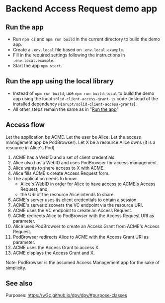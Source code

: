 # Backend Access Request demo app

## Run the app

- Run `npm ci` and `npm run build` in the current directory to build the demo app.
- Create a `.env.local` file based on `.env.local.example`.
- Fill in the required settings following the instructions in `.env.local.example`.
- Start the app `npm start`.

## Run the app using the local library

- Instead of `npm run build`, use `npm run build:local` to build the demo app using
  the local `solid-client-access-grant-js` code (instead of the installed dependency
  `@inrupt/solid-client-access-grants`).
- All other steps remain the same as in "[Run the app](#run-the-app)"

## Access flow

Let the application be ACME.
Let the user be Alice.
Let the access management app be PodBrowser).
Let X be a resource Alice owns (it is a resource in Alice's Pod).

1. ACME has a WebID and a set of client credentials.
2. Alice also has a WebID and uses PodBrowser for access management.
3. Alice wants to share access to X with ACME.
4. Alice fills ACME's create Access Request form.
5. The application needs to know:
   - Alice's WebID in order for Alice to have access to ACME's Access Request, and,
   - the URI of the resource Alice intends to share.
6. ACME's server uses its client credentials to obtain a session.
7. ACME's server discovers the VC endpoint via the resource URI.
8. ACME uses the VC endpoint to create an Access Request.
9. ACME redirects Alice to PodBrowser with the Access Request URI as parameter.
10. Alice uses PodBrowser to create an Access Grant from ACME's Access Request.
11. PodBrowser redirects Alice to ACME with the Access Grant URI as parameter.
12. ACME uses the Access Grant to access X.
13. ACME displays the Access Grant and X.

Note: PodBrowser is the assumed Access Management app for the sake of simplicity.

## See also

Purposes: https://w3c.github.io/dpv/dpv/#purpose-classes
